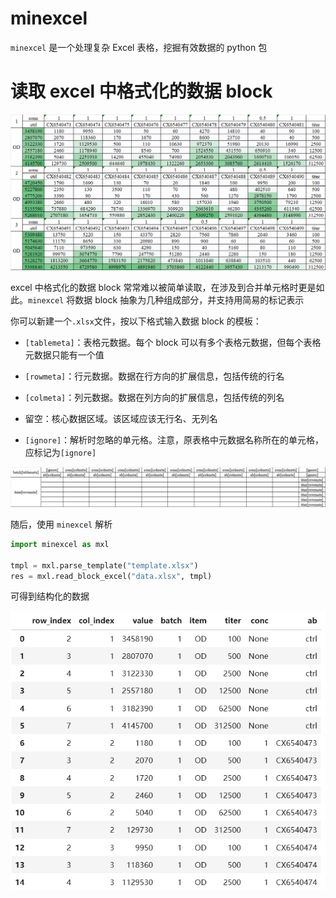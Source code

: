 # minexcel

`minexcel` 是一个处理复杂 Excel 表格，挖掘有效数据的 python 包

# 读取 excel 中格式化的数据 block

![](img/block-data.png)

excel 中格式化的数据 block 常常难以被简单读取，在涉及到合并单元格时更是如此。`minexcel` 将数据 block 抽象为几种组成部分，并支持用简易的标记表示

你可以新建一个`.xlsx`文件，按以下格式输入数据 block 的模板：

- `[tablemeta]`：表格元数据。每个 block 可以有多个表格元数据，但每个表格元数据只能有一个值

- `[rowmeta]`：行元数据。数据在行方向的扩展信息，包括传统的行名

- `[colmeta]`：列元数据。数据在列方向的扩展信息，包括传统的列名

- 留空：核心数据区域。该区域应该无行名、无列名

- `[ignore]`：解析时忽略的单元格。注意，原表格中元数据名称所在的单元格，应标记为`[ignore]`

![](img/block-template.png)

随后，使用 `minexcel` 解析

```python
import minexcel as mxl

tmpl = mxl.parse_template("template.xlsx")
res = mxl.read_block_excel("data.xlsx", tmpl)
```

可得到结构化的数据

![](img/block-result.png)
